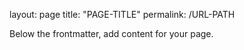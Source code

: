 layout: page
title: "PAGE-TITLE"
permalink: /URL-PATH

Below the frontmatter, add content for your page.
